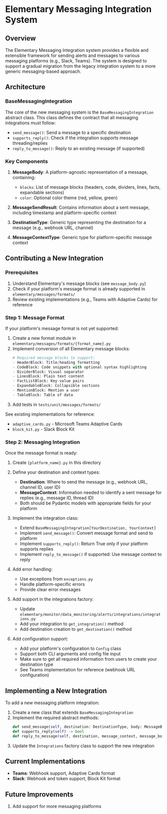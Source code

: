 # Elementary Messaging Integration System

## Overview

The Elementary Messaging Integration system provides a flexible and extensible framework for sending alerts and messages to various messaging platforms (e.g., Slack, Teams). The system is designed to support a gradual migration from the legacy integration system to a more generic messaging-based approach.

## Architecture

### BaseMessagingIntegration

The core of the new messaging system is the `BaseMessagingIntegration` abstract class. This class defines the contract that all messaging integrations must follow:

- `send_message()`: Send a message to a specific destination
- `supports_reply()`: Check if the integration supports message threading/replies
- `reply_to_message()`: Reply to an existing message (if supported)

### Key Components

1. **MessageBody**: A platform-agnostic representation of a message, containing:

   - `blocks`: List of message blocks (headers, code, dividers, lines, facts, expandable sections)
   - `color`: Optional color theme (red, yellow, green)

2. **MessageSendResult**: Contains information about a sent message, including timestamp and platform-specific context
3. **DestinationType**: Generic type representing the destination for a message (e.g., webhook URL, channel)
4. **MessageContextType**: Generic type for platform-specific message context

## Contributing a New Integration

### Prerequisites

1. Understand Elementary's message blocks (see `message_body.py`)
2. Check if your platform's message format is already supported in `elementary/messages/formats/`
3. Review existing implementations (e.g., Teams with Adaptive Cards) for reference

### Step 1: Message Format

If your platform's message format is not yet supported:

1. Create a new format module in `elementary/messages/formats/{format_name}.py`
2. Implement conversion of all Elementary message blocks:
   ```python
   # Required message blocks to support:
   - HeaderBlock: Title/heading formatting
   - CodeBlock: Code snippets with optional syntax highlighting
   - DividerBlock: Visual separator
   - LinesBlock: Plain text content
   - FactListBlock: Key-value pairs
   - ExpandableBlock: Collapsible sections
   - MentionBlock: Mention a user
   - TableBlock: Table of data
   ```
3. Add tests in `tests/unit/messages/formats/`

See existing implementations for reference:

- `adaptive_cards.py` - Microsoft Teams Adaptive Cards
- `block_kit.py` - Slack Block Kit

### Step 2: Messaging Integration

Once the message format is ready:

1. Create `{platform_name}.py` in this directory

2. Define your destination and context types:

   - **Destination**: Where to send the message (e.g., webhook URL, channel ID, user ID)
   - **MessageContext**: Information needed to identify a sent message for replies (e.g., message ID, thread ID)
   - Both should be Pydantic models with appropriate fields for your platform

3. Implement the integration class:

   - Extend `BaseMessagingIntegration[YourDestination, YourContext]`
   - Implement `send_message()`: Convert message format and send to platform
   - Implement `supports_reply()`: Return True only if your platform supports replies
   - Implement `reply_to_message()` if supported: Use message context to reply

4. Add error handling:

   - Use exceptions from `exceptions.py`
   - Handle platform-specific errors
   - Provide clear error messages

5. Add support in the integrations factory:

   - Update `elementary/monitor/data_monitoring/alerts/integrations/integrations.py`
   - Add your integration to `get_integration()` method
   - Add destination creation to `get_destination()` method

6. Add configuration support:
   - Add your platform's configuration to `Config` class
   - Support both CLI arguments and config file input
   - Make sure to get all required information from users to create your destination type
   - See Teams implementation for reference (webhook URL configuration)

## Implementing a New Integration

To add a new messaging platform integration:

1. Create a new class that extends `BaseMessagingIntegration`
2. Implement the required abstract methods:
   ```python
   def send_message(self, destination: DestinationType, body: MessageBody) -> MessageSendResult
   def supports_reply(self) -> bool
   def reply_to_message(self, destination, message_context, message_body) -> MessageSendResult  # if supported
   ```
3. Update the `Integrations` factory class to support the new integration

## Current Implementations

- **Teams**: Webhook support, Adaptive Cards format
- **Slack**: Webhook and token support, Block Kit format

## Future Improvements

1. Add support for more messaging platforms
